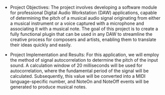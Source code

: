 - Project Objectives: The project involves developing a software module for professional Digital Audio Workstation (DAW) applications,
capable of determining the pitch of a musical audio signal originating from either a musical instrument or a voice captured with a microphone and associating it with a musical note.
The goal of this project is to create a fully functional plugin that can be used in any DAW to streamline the creative process for composers and artists, enabling them to translate their ideas quickly and easily.

- Project Implementation and Results: For this application, we will employ the method of signal autocorrelation to determine the pitch of the input sound.
A calculation window of 20 milliseconds will be used for autocorrelation, where the fundamental period of the signal will be calculated.
Subsequently, this value will be converted into a MIDI language-specific number, and NoteOn and NoteOff events will be generated to produce musical notes.
